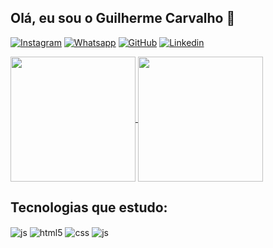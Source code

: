 ## Olá, eu sou o Guilherme Carvalho 👋

[![Instagram](https://img.shields.io/badge/Instagram-E4405F?style=for-the-badge&logo=instagram&logoColor=white)](https://www.instagram.com/_guic_m/)
[![Whatsapp](https://img.shields.io/badge/WhatsApp-25D366?style=for-the-badge&logo=whatsapp&logoColor=white)](https://api.whatsapp.com/send?phone=5511949911535)
[![GitHub](https://img.shields.io/badge/GitHub-100000?style=for-the-badge&logo=github&logoColor=white)](https://github.com/GuiCMoreira)
[![Linkedin](https://img.shields.io/badge/LinkedIn-0077B5?style=for-the-badge&logo=linkedin&logoColor=white)](https://www.linkedin.com/in/guilherme-de-carvalho-moreira-1506311a1/)





<a href="https://github.com/GuiCMoreira/github-readme-stats">
  <img height=200 align="center" src="https://github-readme-stats.vercel.app/api?username=GuiCMoreira&theme=tokyonight" />
</a>
  <a href="https://github.com/GuiCMoreira/convoychat"><img height=200 align="center" src="https://github-readme-stats.vercel.app/api/top-langs?username=GuiCMoreira&layout=compact&langs_count=8&card_width=320&theme=tokyonight" /></a>

## Tecnologias que estudo: 

<div style="display: inline_block">
  <img align="center" alt="js" src="https://img.shields.io/badge/Java-ED8B00?style=for-the-badge&logo=openjdk&logoColor=white" />
  <img align="center" alt="html5" src="https://img.shields.io/badge/HTML5-E34F26?style=for-the-badge&logo=html5&logoColor=white" />
  <img align="center" alt="css" src="https://img.shields.io/badge/CSS3-1572B6?style=for-the-badge&logo=css3&logoColor=white" />
  <img align="center" alt="js" src="https://img.shields.io/badge/JavaScript-F7DF1E?style=for-the-badge&logo=javascript&logoColor=black" />
</div><br/>
